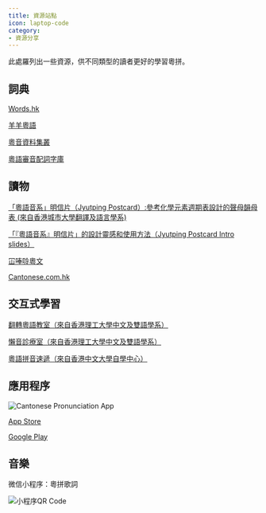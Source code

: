 ```yaml
---
title: 資源站點
icon: laptop-code
category:
- 資源分享
---
```


此處羅列出一些資源，供不同類型的讀者更好的學習粵拼。

## 詞典

[Words.hk](https://words.hk/)

[羊羊粵語](https://shyyp.net/)

[粵音資料集叢](https://jyut.net/)

[粵語審音配詞字庫](https://humanum.arts.cuhk.edu.hk/Lexis/lexi-can/)

## 讀物

[「粵語音系」明信片（Jyutping Postcard）:參考化學元素週期表設計的聲母韻母表 (來自香港城市大學翻譯及語言學系)](http://jyutping.lt.cityu.edu.hk/res/2018/The_Cantonese_Sound_System_Full.pdf)

[「『粵語音系』明信片」的設計靈感和使用方法（Jyutping Postcard Intro slides）](http://jyutping.lt.cityu.edu.hk/res/2018/Intro_to_Jyutping_Postcard_Remark.pdf)

[冚唪唥粵文](https://hambaanglaang.hk/)

[Cantonese.com.hk](https://www.cantonese.com.hk/)

## 交互式學習

[翻轉粵語教室（來自香港理工大學中文及雙語學系）](https://www.polyu.edu.hk/clc/cantonese/home/)

[懶音診療室（來自香港理工大學中文及雙語學系）](https://www.polyu.edu.hk/cbs/pronunciation/home)

[粵語拼音速遞（來自香港中文大學自學中心）](https://www.ilc.cuhk.edu.hk/workshop/Chinese/Cantonese/Romanization/index.aspx)

## 應用程序

![Cantonese Pronunciation App](https://words.hk/static/learn/cantonese_pronunciation_app.png)

[App Store](https://apps.apple.com/hk/app/cantonese-pronunciation-app/id1625045916)

[Google Play](https://play.google.com/store/apps/details?id=com.app.can_pro)

## 音樂

微信小程序：粵拼歌詞

![小程序QR Code](https://jyut6.com/img/weapp_qrcode.png)